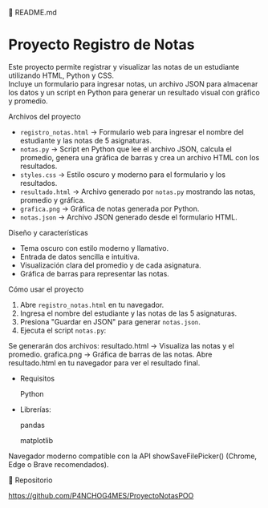 📄 README.md
# Proyecto Registro de Notas

Este proyecto permite registrar y visualizar las notas de un estudiante utilizando HTML, Python y CSS.  
Incluye un formulario para ingresar notas, un archivo JSON para almacenar los datos y un script en Python para generar un resultado visual con gráfico y promedio.

Archivos del proyecto
- `registro_notas.html` → Formulario web para ingresar el nombre del estudiante y las notas de 5 asignaturas.
- `notas.py` → Script en Python que lee el archivo JSON, calcula el promedio, genera una gráfica de barras y crea un archivo HTML con los resultados.
- `styles.css` → Estilo oscuro y moderno para el formulario y los resultados.
- `resultado.html` → Archivo generado por `notas.py` mostrando las notas, promedio y gráfica.
- `grafica.png` → Gráfica de notas generada por Python.
- `notas.json` → Archivo JSON generado desde el formulario HTML.

Diseño y características
- Tema oscuro con estilo moderno y llamativo.
- Entrada de datos sencilla e intuitiva.
- Visualización clara del promedio y de cada asignatura.
- Gráfica de barras para representar las notas.

Cómo usar el proyecto

1. Abre `registro_notas.html` en tu navegador.
2. Ingresa el nombre del estudiante y las notas de las 5 asignaturas.
3. Presiona "Guardar en JSON" para generar `notas.json`.
4. Ejecuta el script `notas.py`:

Se generarán dos archivos:
  resultado.html → Visualiza las notas y el promedio.
  grafica.png → Gráfica de barras de las notas.
Abre resultado.html en tu navegador para ver el resultado final.

- Requisitos

  Python
  
- Librerías:

  pandas
  
  matplotlib

Navegador moderno compatible con la API showSaveFilePicker() (Chrome, Edge o Brave recomendados).

🔗 Repositorio

https://github.com/P4NCHOG4MES/ProyectoNotasPOO
